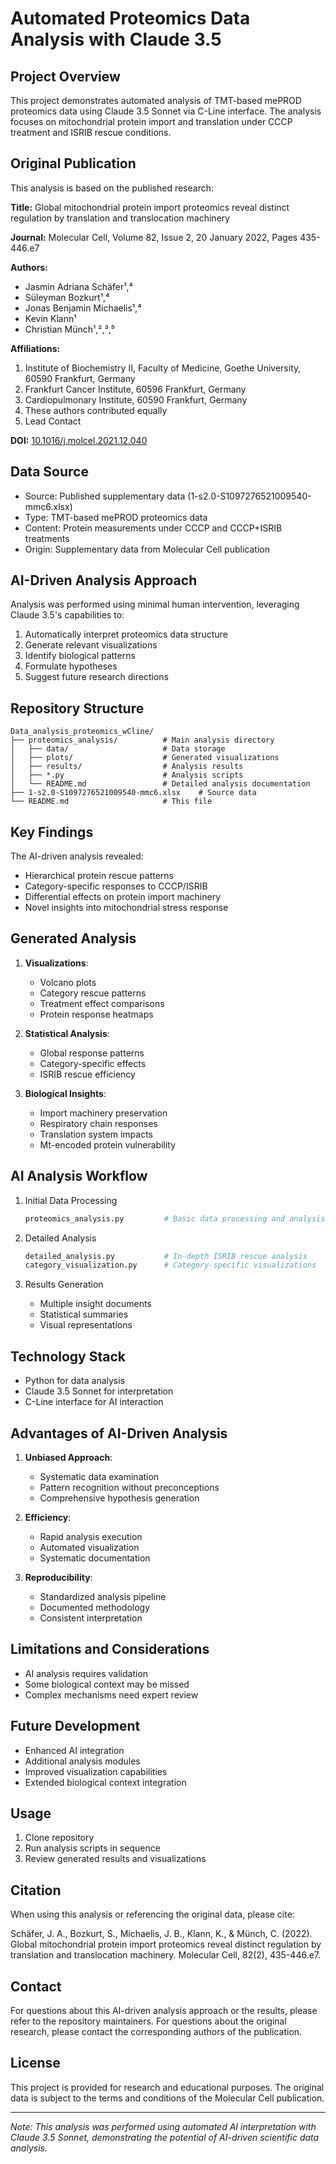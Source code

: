 # Automated Proteomics Data Analysis with Claude 3.5

## Project Overview

This project demonstrates automated analysis of TMT-based mePROD proteomics data using Claude 3.5 Sonnet via C-Line interface. The analysis focuses on mitochondrial protein import and translation under CCCP treatment and ISRIB rescue conditions.

## Original Publication

This analysis is based on the published research:

**Title:** Global mitochondrial protein import proteomics reveal distinct regulation by translation and translocation machinery

**Journal:** Molecular Cell, Volume 82, Issue 2, 20 January 2022, Pages 435-446.e7

**Authors:**

- Jasmin Adriana Schäfer¹,⁴
- Süleyman Bozkurt¹,⁴
- Jonas Benjamin Michaelis¹,⁴
- Kevin Klann¹
- Christian Münch¹,²,³,⁵

**Affiliations:**

1. Institute of Biochemistry II, Faculty of Medicine, Goethe University, 60590 Frankfurt, Germany
2. Frankfurt Cancer Institute, 60596 Frankfurt, Germany
3. Cardiopulmonary Institute, 60590 Frankfurt, Germany
4. These authors contributed equally
5. Lead Contact

**DOI:** [10.1016/j.molcel.2021.12.040](https://doi.org/10.1016/j.molcel.2021.12.040)

## Data Source

- Source: Published supplementary data (1-s2.0-S1097276521009540-mmc6.xlsx)
- Type: TMT-based mePROD proteomics data
- Content: Protein measurements under CCCP and CCCP+ISRIB treatments
- Origin: Supplementary data from Molecular Cell publication

## AI-Driven Analysis Approach

Analysis was performed using minimal human intervention, leveraging Claude 3.5's capabilities to:

1. Automatically interpret proteomics data structure
2. Generate relevant visualizations
3. Identify biological patterns
4. Formulate hypotheses
5. Suggest future research directions

## Repository Structure

```
Data_analysis_proteomics_wCline/
├── proteomics_analysis/          # Main analysis directory
│   ├── data/                     # Data storage
│   ├── plots/                    # Generated visualizations
│   ├── results/                  # Analysis results
│   ├── *.py                      # Analysis scripts
│   └── README.md                 # Detailed analysis documentation
├── 1-s2.0-S1097276521009540-mmc6.xlsx    # Source data
└── README.md                     # This file
```

## Key Findings

The AI-driven analysis revealed:

- Hierarchical protein rescue patterns
- Category-specific responses to CCCP/ISRIB
- Differential effects on protein import machinery
- Novel insights into mitochondrial stress response

## Generated Analysis

1. **Visualizations**:

   - Volcano plots
   - Category rescue patterns
   - Treatment effect comparisons
   - Protein response heatmaps

2. **Statistical Analysis**:

   - Global response patterns
   - Category-specific effects
   - ISRIB rescue efficiency

3. **Biological Insights**:
   - Import machinery preservation
   - Respiratory chain responses
   - Translation system impacts
   - Mt-encoded protein vulnerability

## AI Analysis Workflow

1. Initial Data Processing

   ```python
   proteomics_analysis.py         # Basic data processing and analysis
   ```

2. Detailed Analysis

   ```python
   detailed_analysis.py           # In-depth ISRIB rescue analysis
   category_visualization.py      # Category-specific visualizations
   ```

3. Results Generation
   - Multiple insight documents
   - Statistical summaries
   - Visual representations

## Technology Stack

- Python for data analysis
- Claude 3.5 Sonnet for interpretation
- C-Line interface for AI interaction

## Advantages of AI-Driven Analysis

1. **Unbiased Approach**:

   - Systematic data examination
   - Pattern recognition without preconceptions
   - Comprehensive hypothesis generation

2. **Efficiency**:

   - Rapid analysis execution
   - Automated visualization
   - Systematic documentation

3. **Reproducibility**:
   - Standardized analysis pipeline
   - Documented methodology
   - Consistent interpretation

## Limitations and Considerations

- AI analysis requires validation
- Some biological context may be missed
- Complex mechanisms need expert review

## Future Development

- Enhanced AI integration
- Additional analysis modules
- Improved visualization capabilities
- Extended biological context integration

## Usage

1. Clone repository
2. Run analysis scripts in sequence
3. Review generated results and visualizations

## Citation

When using this analysis or referencing the original data, please cite:

Schäfer, J. A., Bozkurt, S., Michaelis, J. B., Klann, K., & Münch, C. (2022). Global mitochondrial protein import proteomics reveal distinct regulation by translation and translocation machinery. Molecular Cell, 82(2), 435-446.e7.

## Contact

For questions about this AI-driven analysis approach or the results, please refer to the repository maintainers. For questions about the original research, please contact the corresponding authors of the publication.

## License

This project is provided for research and educational purposes. The original data is subject to the terms and conditions of the Molecular Cell publication.

---

_Note: This analysis was performed using automated AI interpretation with Claude 3.5 Sonnet, demonstrating the potential of AI-driven scientific data analysis._
